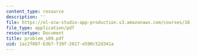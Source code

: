 ```yaml
---
content_type: resource
description: ''
file: https://ol-ocw-studio-app-production.s3.amazonaws.com/courses/16-01-unified-engineering-i-ii-iii-iv-fall-2005-spring-2006/1ac2f087b3b7f39f2017e590c52d341a_problem_s09.pdf
file_type: application/pdf
resourcetype: Document
title: problem_s09.pdf
uid: 1ac2f087-b3b7-f39f-2017-e590c52d341a
---
```

